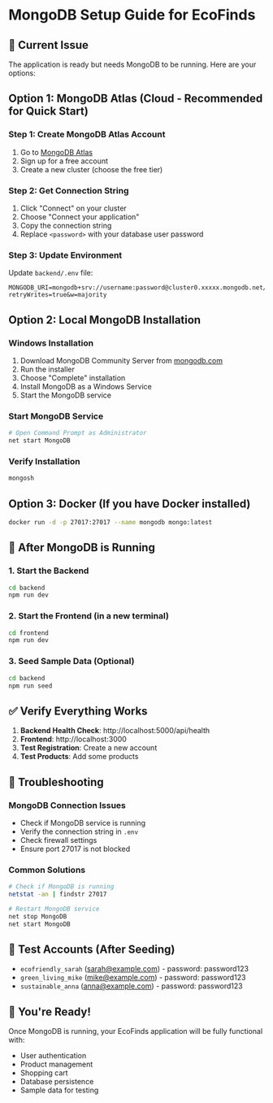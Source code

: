 # MongoDB Setup Guide for EcoFinds

## 🚨 Current Issue
The application is ready but needs MongoDB to be running. Here are your options:

## Option 1: MongoDB Atlas (Cloud - Recommended for Quick Start)

### Step 1: Create MongoDB Atlas Account
1. Go to [MongoDB Atlas](https://www.mongodb.com/atlas)
2. Sign up for a free account
3. Create a new cluster (choose the free tier)

### Step 2: Get Connection String
1. Click "Connect" on your cluster
2. Choose "Connect your application"
3. Copy the connection string
4. Replace `<password>` with your database user password

### Step 3: Update Environment
Update `backend/.env` file:
```env
MONGODB_URI=mongodb+srv://username:password@cluster0.xxxxx.mongodb.net/ecofinds?retryWrites=true&w=majority
```

## Option 2: Local MongoDB Installation

### Windows Installation
1. Download MongoDB Community Server from [mongodb.com](https://www.mongodb.com/try/download/community)
2. Run the installer
3. Choose "Complete" installation
4. Install MongoDB as a Windows Service
5. Start the MongoDB service

### Start MongoDB Service
```bash
# Open Command Prompt as Administrator
net start MongoDB
```

### Verify Installation
```bash
mongosh
```

## Option 3: Docker (If you have Docker installed)
```bash
docker run -d -p 27017:27017 --name mongodb mongo:latest
```

## 🚀 After MongoDB is Running

### 1. Start the Backend
```bash
cd backend
npm run dev
```

### 2. Start the Frontend (in a new terminal)
```bash
cd frontend
npm run dev
```

### 3. Seed Sample Data (Optional)
```bash
cd backend
npm run seed
```

## ✅ Verify Everything Works

1. **Backend Health Check**: http://localhost:5000/api/health
2. **Frontend**: http://localhost:3000
3. **Test Registration**: Create a new account
4. **Test Products**: Add some products

## 🔧 Troubleshooting

### MongoDB Connection Issues
- Check if MongoDB service is running
- Verify the connection string in `.env`
- Check firewall settings
- Ensure port 27017 is not blocked

### Common Solutions
```bash
# Check if MongoDB is running
netstat -an | findstr 27017

# Restart MongoDB service
net stop MongoDB
net start MongoDB
```

## 📱 Test Accounts (After Seeding)
- `ecofriendly_sarah` (sarah@example.com) - password: password123
- `green_living_mike` (mike@example.com) - password: password123
- `sustainable_anna` (anna@example.com) - password: password123

## 🎉 You're Ready!
Once MongoDB is running, your EcoFinds application will be fully functional with:
- User authentication
- Product management
- Shopping cart
- Database persistence
- Sample data for testing
